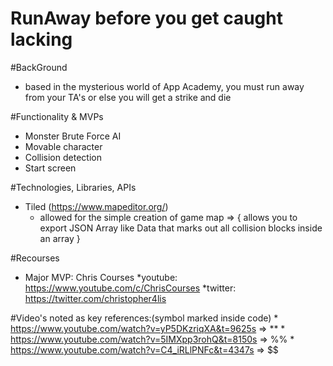 # RunAway before you get caught lacking


#BackGround
  * based in the mysterious world of App Academy, you must run away from your TA's or else you will get a strike and die 

#Functionality & MVPs
  * Monster Brute Force AI 
  * Movable character 
  * Collision detection 
  * Start screen

#Technologies, Libraries, APIs
  * Tiled (https://www.mapeditor.org/) 
    * allowed for the simple creation of game map => {
      allows you to export JSON Array like Data that marks out all collision blocks inside an array
    }

#Recourses 
  * Major MVP: Chris Courses 
    *youtube: https://www.youtube.com/c/ChrisCourses
    *twitter: https://twitter.com/christopher4lis
    
  #Video's noted as key references:(symbol marked inside code)
    * https://www.youtube.com/watch?v=yP5DKzriqXA&t=9625s => **
    * https://www.youtube.com/watch?v=5IMXpp3rohQ&t=8150s => %%
    * https://www.youtube.com/watch?v=C4_iRLlPNFc&t=4347s => $$
    
 
